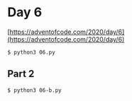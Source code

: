 # Day 6

[https://adventofcode.com/2020/day/6](https://adventofcode.com/2020/day/6)

```
$ python3 06.py
```

## Part 2


```
$ python3 06-b.py
```